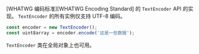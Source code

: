 <!-- YAML
added: v8.3.0
changes:
  - version: v11.0.0
    pr-url: https://github.com/nodejs/node/pull/22281
    description: The class is now available on the global object.
-->

[WHATWG 编码标准][WHATWG Encoding Standard] 的 `TextEncoder` API 的实现。 
`TextEncoder` 的所有实例仅支持 UTF-8 编码。

```js
const encoder = new TextEncoder();
const uint8array = encoder.encode('这是一些数据');
```

`TextEncoder` 类在全局对象上也可用。

